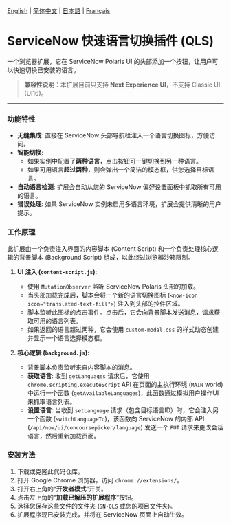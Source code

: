 [English](README.md) | [简体中文](README.zh-CN.md) | [日本語](README.ja.md) | [Français](README.fr.md)

# ServiceNow 快速语言切换插件 (QLS)

一个浏览器扩展，它在 ServiceNow Polaris UI 的头部添加一个按钮，让用户可以快速切换已安装的语言。

> **兼容性说明**：本扩展目前只支持 **Next Experience UI**，不支持 Classic UI (UI16)。

---

### 功能特性

-   **无缝集成**: 直接在 ServiceNow 头部导航栏注入一个语言切换图标，方便访问。
-   **智能切换**:
    -   如果实例中配置了**两种语言**，点击按钮可一键切换到另一种语言。
    -   如果可用语言**超过两种**，则会弹出一个简洁的模态框，供您选择目标语言。
-   **自动语言检测**: 扩展会自动从您的 ServiceNow 偏好设置面板中抓取所有可用的语言。
-   **错误处理**: 如果 ServiceNow 实例未启用多语言环境，扩展会提供清晰的用户提示。

### 工作原理

此扩展由一个负责注入界面的内容脚本 (Content Script) 和一个负责处理核心逻辑的背景脚本 (Background Script) 组成，以此绕过浏览器沙箱限制。

1.  **UI 注入 (`content-script.js`)**:
    -   使用 `MutationObserver` 监听 ServiceNow Polaris 头部的加载。
    -   当头部加载完成后，脚本会将一个新的语言切换图标 (`<now-icon icon="translated-text-fill">`) 注入到头部的控件区域。
    -   脚本监听此图标的点击事件。点击后，它会向背景脚本发送消息，请求获取可用的语言列表。
    -   如果返回的语言超过两种，它会使用 `custom-modal.css` 的样式动态创建并显示一个语言选择模态框。

2.  **核心逻辑 (`background.js`)**:
    -   背景脚本负责监听来自内容脚本的消息。
    -   **获取语言**: 收到 `getLanguages` 请求后，它使用 `chrome.scripting.executeScript` API 在页面的主执行环境 (`MAIN` world) 中运行一个函数 (`getAvailableLanguages`)，此函数通过模拟用户操作UI来抓取语言列表。
    -   **设置语言**: 当收到 `setLanguage` 请求（包含目标语言ID）时，它会注入另一个函数 (`switchLanguageTo`)，该函数向 ServiceNow 的内部 API (`/api/now/ui/concoursepicker/language`) 发送一个 `PUT` 请求来更改会话语言，然后重新加载页面。

### 安装方法

1.  下载或克隆此代码仓库。
2.  打开 Google Chrome 浏览器，访问 `chrome://extensions/`。
3.  打开右上角的“**开发者模式**”开关。
4.  点击左上角的“**加载已解压的扩展程序**”按钮。
5.  选择您保存这些文件的文件夹 (`SN-QLS` 或您的项目文件夹)。
6.  扩展程序现已安装完成，并将在 ServiceNow 页面上自动生效。
